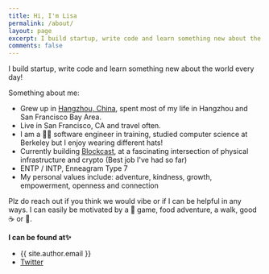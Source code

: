 ```yaml
---
title: Hi, I'm Lisa
permalink: /about/
layout: page
excerpt: I build startup, write code and learn something new about the world every day!
comments: false
---
```


I build startup, write code and learn something new about the world every day!

Something about me:

- Grew up in [Hangzhou, China](https://en.wikipedia.org/wiki/Hangzhou), spent most of my life in Hangzhou and San Francisco Bay Area.
- Live in San Francisco, CA and travel often.
- I am a 👩‍💻 software engineer in training, studied computer science at Berkeley but I enjoy wearing different hats!
- Currently building [Blockcast](https://blockcast.network/), at a fascinating intersection of physical infrastructure and crypto (Best job I've had so far)
- ENTP / INTP, Enneagram Type 7
- My personal values include: adventure, kindness, growth, empowerment, openness and connection

Plz do reach out if you think we would vibe or if I can be helpful in any ways. I can easily be motivated by a 🎾 game, food adventure, a walk, good ☕ or 🍵.

**I can be found at✨**

- {{ site.author.email }}
- [Twitter](https://twitter.com/Therapist_web3)
